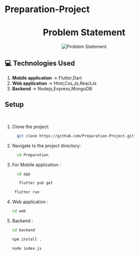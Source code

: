 # Preparation-Project

<div align="center">
 <span>
  <h1>Problem Statement</h1>
 <img src="https://github.com/pavants777/Preparation-Project/blob/main/Images/CLC.png" alt="Problem Statement" height="auto" />
 </span>
 </div>



## :computer: Technologies Used

1.  **Mobile application** -> Flutter,Dart
2.  **Web application** -> Html,Css,Js,ReactJs
3.  **Backend** -> Nodejs,Express,MongoDB 


## Setup

<br>

1. Clone the project:

    ```bash
      git clone https://github.com/Preparation-Project.git
    ```

2. Navigate to the project directory:

    ```bash
      cd Preparation
    ```
3. For Mobile application :
   ```bash
     cd app
   ```
   ```bash
      flutter pub get
    ```
   ```bash
    flutter run
    ```

4. Web application :
    ```bash
    cd web
    ```

5. Backend :
   ```bash
   cd backend
   ```
   ```bash
   npm install .
   ```
   ```bash
   node index.js
   ```
